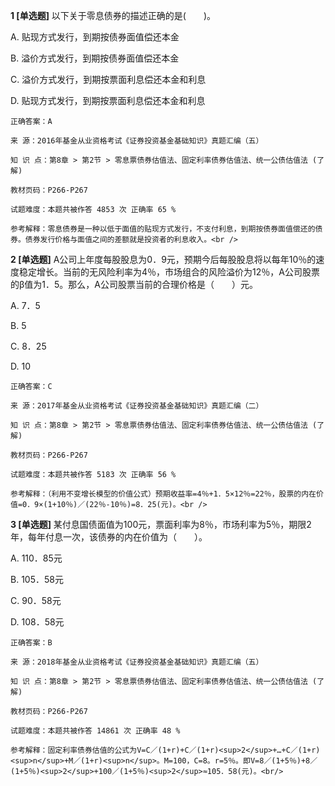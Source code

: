 **1 [单选题]** 以下关于零息债券的描述正确的是(&emsp;&emsp;)。

A. 贴现方式发行，到期按债券面值偿还本金

B. 溢价方式发行，到期按债券面值偿还本金

C. 溢价方式发行，到期按票面利息偿还本金和利息

D. 贴现方式发行，到期按票面利息偿还本金和利息

```
正确答案：A

来 源：2016年基金从业资格考试《证券投资基金基础知识》真题汇编（五）

知 识 点：第8章 > 第2节 > 零息票债券估值法、固定利率债券估值法、统一公债估值法 (了解)

教材页码：P266-P267

试题难度：本题共被作答 4853 次 正确率 65 %

参考解释：零息债券是一种以低于面值的贴现方式发行，不支付利息，到期按债券面值偿还的债券。债券发行价格与面值之间的差额就是投资者的利息收入。<br />

```


**2 [单选题]** A公司上年度每股股息为0．9元，预期今后每股股息将以每年10％的速度稳定增长。当前的无风险利率为4％，市场组合的风险溢价为12％，A公司股票的β值为1．5。那么，A公司股票当前的合理价格是（&emsp;&emsp;）元。

A. 7．5

B. 5

C. 8．25

D. 10

```
正确答案：C

来 源：2017年基金从业资格考试《证券投资基金基础知识》真题汇编（二）

知 识 点：第8章 > 第2节 > 零息票债券估值法、固定利率债券估值法、统一公债估值法 (了解)

教材页码：P266-P267

试题难度：本题共被作答 5183 次 正确率 56 %

参考解释：（利用不变增长模型的价值公式）预期收益率=4％+1．5×12％=22％，股票的内在价值=0．9×(1+10％)／(22％-10％)=8．25(元)。<br />
```


**3 [单选题]** 某付息国债面值为100元，票面利率为8％，市场利率为5％，期限2年，每年付息一次，该债券的内在价值为（　　）。

A. 110．85元

B. 105．58元

C. 90．58元

D. 108．58元<br/>

```
正确答案：B

来 源：2018年基金从业资格考试《证券投资基金基础知识》真题汇编（五）

知 识 点：第8章 > 第2节 > 零息票债券估值法、固定利率债券估值法、统一公债估值法 (了解)

教材页码：P266-P267

试题难度：本题共被作答 14861 次 正确率 48 %

参考解释：固定利率债券估值的公式为V=C／(1+r)+C／(1+r)<sup>2</sup>+…+C／(1+r)<sup>n</sup>+M／(1+r)<sup>n</sup>。M=100，C=8。r=5％。即V=8／(1+5％)+8／(1+5％)<sup>2</sup>+100／(1+5％)<sup>2</sup>≈105．58(元)。<br/>
```

